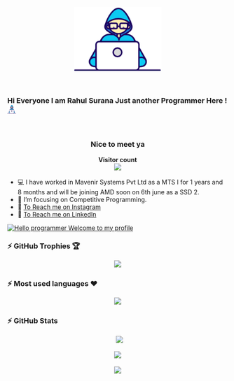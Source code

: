<p align="center">
  <img src="https://github.com/RahulSurana123/RahulSurana123/blob/main/Developer.gif" width="200px">
</p>
<br>

### Hi Everyone I am Rahul Surana Just another Programmer Here ! <img src="https://github.com/RahulSurana123/RahulSurana123/blob/main/Developer.gif" width="20px" height="20px">
<br>
<h3 align="center">Nice to meet ya</h3>
<p align="center"><b>Visitor count</b></br>
  <img src="https://profile-counter.glitch.me/RahulSurana123/count.svg" /></p>
</p>


- 💻 I have worked in Mavenir Systems Pvt Ltd as a MTS I for 1 years and 8 months and will be joining AMD soon on 6th june as a SSD 2.
- 🎯 I’m focusing on Competitive Programming.
- 👀 [To Reach me on Instagram](https://www.instagram.com/4851_suru/)
- 👔 [To Reach me on LinkedIn](https://www.linkedin.com/in/rahul-surana/)

[![Hello programmer Welcome to my profile ](https://img.shields.io/badge/Hello,Programmer!-Welcome-orange.svg?style=flat&logo=github)](https://github.com/RahulSurana123)


### :zap: GitHub Trophies 🏆
<p align="center">
    <img src="https://github-profile-trophy.vercel.app/?username=RahulSurana123&column=8&margin-w=15&margin-h=15&no-bg=true&no-frame=true&theme=juicyfresh"/>
</p> 

### :zap: Most used languages ❤️
<p align="center">&nbsp;<img src= "https://github-readme-stats.vercel.app/api/top-langs/?username=RahulSurana123&layout=compact&hide=html&theme=dracula&hide_border=true">
    <img src= "https://github-profile-summary-cards.vercel.app/api/cards/repos-per-language?username=RahulSurana123&theme=dracula" alt=""><br>
</p>

### :zap: GitHub Stats
<p align="center">&nbsp;
  <img align="center" src="https://github-readme-stats.vercel.app/api?username=RahulSurana123&show_icons=true&hide_border=true&show_owner=true&title_color=FF00FF&theme=dark&custom_title=Hello Programiz! &layout=compact" /><br><br>
  <img align="center" src="https://github-readme-streak-stats.herokuapp.com/?user=RahulSurana123&theme=radical&custom_title=streak-stats&hide_border=true&layout=compact" /><br><br>
  <img align="center" src="https://github-profile-summary-cards.vercel.app/api/cards/profile-details?username=RahulSurana123&theme=dracula" />
</p>


<!-- Here are some ideas to get you started:
-
- 🔭 I’m currently working on ...
- 🌱 I’m currently learning ...
- 👯 I’m looking to collaborate on ...
- 🤔 I’m looking for help with ...
- 💬 Ask me about ...
- 📫 How to reach me: ...
- 😄 Pronouns: ...
- ⚡ Fun fact: ...
-->
